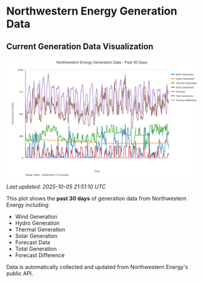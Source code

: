 # Northwestern Energy Generation Data

## Current Generation Data Visualization

![Northwestern Energy Generation Data](images/nwe_generation_plot.svg)

*Last updated: 2025-10-05 21:51:10 UTC*

This plot shows the **past 30 days** of generation data from Northwestern Energy including:
- Wind Generation
- Hydro Generation  
- Thermal Generation
- Solar Generation
- Forecast Data
- Total Generation
- Forecast Difference

Data is automatically collected and updated from Northwestern Energy's public API.

